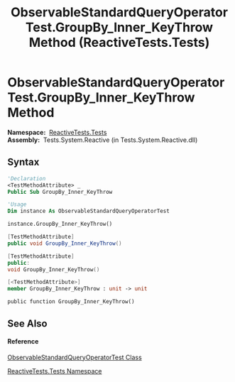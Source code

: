 ﻿---
title: ObservableStandardQueryOperatorTest.GroupBy_Inner_KeyThrow Method  (ReactiveTests.Tests)
TOCTitle: GroupBy_Inner_KeyThrow Method
ms:assetid: M:ReactiveTests.Tests.ObservableStandardQueryOperatorTest.GroupBy_Inner_KeyThrow
ms:mtpsurl: https://msdn.microsoft.com/en-us/library/reactivetests.tests.observablestandardqueryoperatortest.groupby_inner_keythrow(v=VS.103)
ms:contentKeyID: 36620123
ms.date: 06/28/2011
mtps_version: v=VS.103
f1_keywords:
- ReactiveTests.Tests.ObservableStandardQueryOperatorTest.GroupBy_Inner_KeyThrow
dev_langs:
- CSharp
- JScript
- VB
- FSharp
- c++
---

# ObservableStandardQueryOperatorTest.GroupBy\_Inner\_KeyThrow Method

**Namespace:**  [ReactiveTests.Tests](hh289046\(v=vs.103\).md)  
**Assembly:**  Tests.System.Reactive (in Tests.System.Reactive.dll)

## Syntax

``` vb
'Declaration
<TestMethodAttribute> _
Public Sub GroupBy_Inner_KeyThrow
```

``` vb
'Usage
Dim instance As ObservableStandardQueryOperatorTest

instance.GroupBy_Inner_KeyThrow()
```

``` csharp
[TestMethodAttribute]
public void GroupBy_Inner_KeyThrow()
```

``` c++
[TestMethodAttribute]
public:
void GroupBy_Inner_KeyThrow()
```

``` fsharp
[<TestMethodAttribute>]
member GroupBy_Inner_KeyThrow : unit -> unit 
```

``` jscript
public function GroupBy_Inner_KeyThrow()
```

## See Also

#### Reference

[ObservableStandardQueryOperatorTest Class](hh288944\(v=vs.103\).md)

[ReactiveTests.Tests Namespace](hh289046\(v=vs.103\).md)

